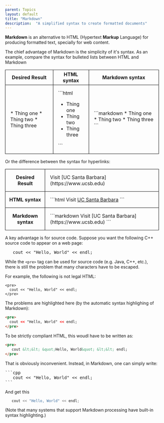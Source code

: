 ```yaml
---
parent: Topics
layout: default
title: "Markdown"
description:  "A simplified syntax to create formatted documents"
---
```


<style>
div.niceTable table {
   border-collapse: collapse;
}


div.niceTable table * td {
   border: 1px solid black;
   border-collapse: collapse;
   padding: 1em;
}
    
div.niceTable table * th {
   border: 1px solid black;
   border-collapse: collapse;
}
  
</style>


<b>Markdown</b> is an alternative to HTML (Hypertext <b>Markup</b> Language) for producing formatted text, specially for web content.

The chief advantage of Markdown is the simplicity of it's syntax.  As an example, compare the syntax for bulleted lists between HTML and Markdown

<div markdown="1" class="niceTable">

<table>
<tr><th>Desired Result</th><th>HTML syntax</th><th>Markdown syntax</th></tr>
<tr>
<td markdown="1">
* Thing one
* Thing two
* Thing three
</td>
<td markdown="1">
```html
<ul>
  <li>Thing one</li>
  <li>Thing two</li>
  <li>Thing three</li>
</ul>
```
</td>
<td markdown="1">
```markdown
* Thing one
* Thing two
* Thing three
```
</td>
</tr>
</table>

</div>

Or the difference between the syntax for hyperlinks:


<div markdown="1" class="niceTable">

<table>

<tr>
<th>Desired Result</th>
<td markdown="1">
Visit [UC Santa Barbara](https://www.ucsb.edu)
</td>
</tr>

<tr>
<th>HTML syntax</th>
<td markdown="1">
```html
Visit <a href="https://www.ucsb.edu">UC Santa Barbara</a>
```
</td>
</tr>

<tr>
<th>Markdown syntax</th>
<td markdown="1">
```markdown
Visit [UC Santa Barbara](https://www.ucsb.edu)
```
</td>
</tr>

</table>

</div>

A key advantage is for source code.  Suppose you want the following C++ source code to appear on a web page:

<pre>
   cout &lt;&lt; &quot;Hello, World&quot; &lt;&lt; endl;
</pre>


While the `<pre>` tag can be used for source code (e.g. Java, C++, etc.), there is still the problem that many characters have to be escaped.

For example, the following is not legal HTML:

```
<pre>
  cout << "Hello, World" << endl;
</pre>
```

The problems are highlighted here (by the automatic syntax highlighing of Markdown):

```html
<pre>
  cout << "Hello, World" << endl;
</pre>
```

To be strictly compliant HTML, this woudl have to be written as:

```html
<pre>
   cout &lt;&lt; &quot;Hello, World&quot; &lt;&lt; endl;
</pre>
```

That is obviously inconvenient.  Instead, in Markdown, one can simply write:

<pre>
&#96;&#96;&#96;cpp
   cout &lt;&lt; &quot;Hello, World&quot; &lt;&lt; endl;
&#96;&#96;&#96;
</pre>

And get this

```cpp
   cout << "Hello, World" << endl;
```

(Note that many systems that support Markdown processing have built-in syntax highlighting.)


